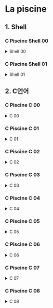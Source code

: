 # La piscine
## 1. Shell

### C Piscine Shell 00

<!--
<details>
<summary> C Piscine Shell 00  </summary>
<div markdown="1">

</div>
</details>
----------------------
-->

<details>
<summary> Shell 00  </summary>
<div markdown="1">


1. **Exercise 00**

- **cat명령어를 사용하여 지정된 파일에 내용을 확인**
    - e 옵션을 주면 개행 여부도 확인이 가능하다
2. **Exercise 01**

    - **ls명령어로 현재 경로에 있는 폴더 및 파일을 확인하고 정보를 수정**
        - l 옵션 : 퍼미션(권한)정보, 소유권, 소유그룹, 파일(폴더)용량, 생성날짜, 파일(폴더)이름
        
        --# 파일의 경우 퍼미션(권한)정보 앞에 '-'로 표시가 되며 폴더의 경우 'd'로 표시가 된다.  
        --# chmod 명령어로 퍼미션 정보를 수정이 가능하다 4:read, 2:write, 1:execute
        
3. **Exercise 02**

    - **폴더 및 파일을 만들어 해당 파일 및 폴더와 하드링크, 소프트(심볼릭)링크를 연결**
        - 하드링크
            - 바로가기와 비슷하지만 파일이 아닌 원본 파일이 가르키는 파일시스템 데이터를 가르키며 원본이 삭제되어도 유지가 된다는 특징이 존재한다.
            - 하드링크는 원본과 i-node 번호가 같고 링크 개수가 증가
            - 사용법
                
                ```bash
                ln 원본파일 하드링크파일
                ```
                
        - 소프트링크
            - 바로가기라고 생각하면 된다. 원본이 삭제되면 하드링크와 달리 사용이 불가능하다.
            - 소프트링크는 원본과 i-node 번호가 다르고 링크 개수도 증가하지 않는다.
            - 사용법
                
                ```bash
                ln -s 원본파일 하드링크파일
                ```
                
        
        —# touch -t 옵션을 사용하면 파일에 시간 수정이 가능 (년원일시간)
        
        ```bash
        touch -t 202301011212 파일명
        ```
    

    
        —# touch -h -t 옵션을 사용하면 심볼릭 파일에도 적용 가능
        
        ```bash
        touch -h -t 202301011212 파일명
        ```
        
4. **Exercise 03**

- **ssh-keygen 프로그램을 사용하여 공개키와 개인키 생성**
    - Key 생성 방법
        
        ```bash
        cd ~/.ssh #-- ssh 정보가 저장되어 있는 디렉토리로 이동
        ssh-keygen #-- 기본적으로 내장된 keygen 프로그램을 이용하여 개인키와 공용키 발급
        ls #-- 해당 명령어로 .pub 공용키 내용 확인
        ```
        
    - 공개키는 git 저장소에 등록하고 개인키는 자신이 보관 한다.
    - 개인키를 통해 ssh 접속 후 개인키와 매칭되는 공개키를 이용하여 저장소에 접근이 가능.

5. **Exercise 04**

- l**s 명령에서 여러가지 옵션을 사용**
    - -t : 출력 결과를 파일의 수정시간으로 정렬
    - -m : 파일을 ‘,’로 구분함
    - -p : 폴더를 ‘/’로 구분함
    - 현재 경로에 있는 파일 및 디렉토리를 파일 수정시간으로 정렬하고 파일을  ‘,’로 구분하며 폴더는 ‘/’로 구분하는 방법
        
        ```bash
        ls -tmp
        ```
        
    
6. **Exercise 05**

- **git log 명령어를 이용하여 커밋 log 확인**
    - -n : n개만큼의 커밋 로그 확인 가능
    - —pretty =”{foramt}” : 특정 format을 지정하여 출력
        
        —# 포멧 종류
        
        - %H : 커밋 ID만을 보여줌
        - %h : 축약된 형태의 커밋 ID만을 보여줌
        - %an : 저자 이메일
        - %cd : 커밋 날짜

```bash
git log -5 --pretty ="%H"
//# 최근 5개의 커밋 ID만을 보여줌
```

7. **Exercise 06**

- **git ls files 명령어를 이용하여 현재 작업공간에 있는 파일들 확인**
    - —others 옵션 : Staging에 올라가지 않은 파일도 확인.
    - —ignore 옵션 : git ignore에 올라간 목록을 확인, 단독으로 사용이 불가능
        - —exclude-standard 옵션을 사용 (git ignore파일의 규칙을 따르며, 표준 git ignore를 추가한다.)

```bash
git ls files --others --ignore --exclude-standard
```

8. **Exercise 07**

- **두 파일간의 차이점과 수정내용을 패치 적용**
    - 문장이 들어 있는 a파일과 수정 사항이 들어있는 .diff파일을 patch 명령어를 사용하여 그 결과를 b 파일에 저장

```bash
patch a sw.diff -o b
```

7. **Exercise 08**

- **find 명령어는 특정 타입의 데이터들을 찾아주는 명령어**
    - type -f : 파일타입만을 찾음
    - -name “원하는패턴” : 원하는 패턴의 이름을 찾아줌 연
        
        ```bash
        \( -name "#*#" -or -name "*~"\)
        #-- 연속적으로 사용시 괄호 안에 넣어서 -or 옵션을 주면 된다.
        #-- 리눅스에서 괄호 사용시 탈출문자 '\'를 사용하여 구분해야 함
        ```
        
    - print : 찾은 파일들을 출력
    - delete : 찾은 파일들을 삭제
    
    ```bash
    find -type f \( -name "#*#" -or -name "*~"\) -print -delete
    ```
    
8. **Exercise 09**

- **file 명령어는 지정된 파일의 타입을 확인할 수 있다.**
    - -m : 지정된 magic 파일을 이용하여 타입을 확인
    
    —# magic 파일 구조 : [바이트수][자료형][찾을문자열]반환타입형식
    
    ```bash
    41 string 42 42 file
    ```
    
    ```bash
    file -m "매직파일" "찾고자하는유형의 파일"
    ```
    
    
</div>
</details>

### C Piscine Shell 01

<details>
<summary> Shell 01  </summary>
<div markdown="1">

1. **Exercise 01**

- **print_groups : 소속된 그룹의 목록을 표시하는 id 명령어를 이용하면 사용자의 user,group정보를 확인 가능**
    - -G : 모든 그룹 ID들을 출력 가능 → 사용자 번호로 출력이 된다.
    - -n : 사용자 번호 대신 이름으로 출력
    
    —# export를 이용하여 환경변수 설정이 간능하다 
    
    ```bash
    export FT_USER=Hello
    env #-- 등록된 환경변수 정보 확인 가능
    ```
    
    출력된 ID값들을 조건에 맞게 전처리 필요 
    
    —# tr 명령어는 지정한 문자를 변환하거나 삭제하는 명령어
    
    - tr “” “,”  :  공백을 ‘,’로 치환  (tr “바꾸려는 문자”, “바꾸고 싶은 문자”)
    - tr -d ‘\n’ : -d 옵션은 해당 패턴 문자를 삭제한다는 의미 따라서 개행삭제
    
    ```bash
    id -G -n | tr "" "," | tr -d '\n'
    ```
    
2. **Exercise 02**

- **현재 폴더와 그 하위 폴더에 파일 이름이 ‘.sh’ 로 끝나는 모든 파일을 Search 후 파일 이름만 추출**
    - find 명령어를 통해 확장자가 sh인 파일을 찾고 그 찾은 파일을 받아 basename 명령어 실행하며 {}안에 데이터가 전달된다.
    
    —# basename : 해당 파일의 경로는 제외하고 오직 파일의 이름만을 가져옴
    
    ```bash
    find . -type -f -name '*.sh' -exec basename {} \;
    ```
    
    —# cut 명령어를 이용하여 원하는 데이터 전처리 가능 
    
    - -d : 원하는 패턴에 맞게 데이터 분할이 가능하며 -f 옵션으로 원하는 필드 추출 가능
    
    ```bash
    cit -d '.' -f 1
    #-- 마침표로 필드를 구분하며 그 중 1번째 필드를 가져오며 필드 번호의 시작은 0이 아닌 1
    ```
    
3. **Exercise 03**

- **현재 폴더와 그 하위 폴더에 파일 및 폴더의 개수를 확인**
    - find 명령어를 이용 하여 현재 모든 파일 및 폴더를 추출
    
    —# wc 명령어는 word count의 약자로 파일안에 정보뿐 아니라 파일 수 계산에서도 사용 가능
    
    - - l : 현재 word의 행의 개수를 알려준다. 파일 정보들의 행의 개수이기 때문에 결국 파일의 개수라는 의미
    - 위 명령어를 통해 나온 결과값의 앞의 공백을 모두 제거 → sed ‘s/ //g’
    
    —# sed 
    
    ```bash
    find . -type -f | wc -l | sed 's/ //g'
    ```
    
4. **Exercise 04**

- **컴퓨터의 MAC 주소 확인**
    
    —# MAC주소란 : 하드웨어 주소라고도 하며 IP와 달리 고정된 주소이다.
    
    - ip 주소 : 도로명, 주소, 이름 등 언제든지 변경이 가능하다.
    - MAC 주소 : 주민번호와 같이 한 번 생성되면 변경이 불가능한 고정된 값이며 하드웨어 주소라고도 한다.
        - MAC주소 ⇒  ehter
    - ifconfig : 컴퓨터에  있는 인터넷(네트워크) 관련된 정보 확인 가능
    - grep -w “text” : 원하는 text만 추출하며 -w 옵션이 있으면 정확히 일치해야만 추출
    - cut -d “ “ -f 2 : 추출된 정보들을 스페이스를 기준으로 필드를 나누고 그 중 2번째 필드 추출
    
    ```bash
    ifconfig | grep -w "ether" | cut -d " " -f 2
    ```
    
5. **Exercise 05**

- **컴퓨터의 MAC 주소 확인**
    
    —# MAC주소란 : 하드웨어 주소라고도 하며 IP와 달리 고정된 주소이다.
    
    - ip 주소 : 도로명, 주소, 이름 등 언제든지 변경이 가능하다.
    - MAC 주소 : 주민번호와 같이 한 번 생성되면 변경이 불가능한 고정된 값이며 하드웨어 주소라고도 한다.
        - MAC주소 ⇒  ehter
    - ifconfig : 컴퓨터에  있는 인터넷(네트워크) 관련된 정보 확인 가능
    - grep -w “text” : 원하는 text만 추출하며 -w 옵션이 있으면 정확히 일치해야만 추출
    - cut -d “ “ -f 2 : 추출된 정보들을 스페이스를 기준으로 필드를 나누고 그 중 2번째 필드 추출
    
    ```bash
    ifconfig | grep -w "ether" | cut -d " " -f 2
    ```
    
6. **Exercise 06**

- **파일 생성 규칙을 무시한 채 파일을 만드는 과제 (파일 생성 규칙 → 특수문자 사용금지)**
- 42이라는 문자열만 포함하는 크기가 2바이트인 파일 생생
    
    —# 리눅스에서 특수문자는 각각 다른  특수한 기능들이 있다 여기서 단순히 문자라는 걸 알려주려면 특수문자앞에 ‘\’ (백슬래쉬)를 넣어 일반 문자라는 표시를 해줘야 한다.
    
    - 이스케이프 문자를 사용하여 각각의 특수문자를 단순한 문자열로 인식
    - echo -n “원하는데이터” > “파일명” :  원하는데이터로 파일을 만드는데 개행은 제거
    
    ```bash
    echo -n 42 > \"\\\?\$\*\'\MaRViN\'\*\$\?\\\"
    ```
    
7. **Exercise 07**

- **ls -l 명령어의 첫 번째 행부터 시작하여 한 줄 걸러 보여주는 명령어 작성**
    
    —# awk : 데이터를 조작하고 리포트를 생성하기 위한 언어로 다양한 데이터 전처리가 가능하게 도와줌
    
    —# NR : The number of record so far (현재 라인 번호) → cat -n 으로 라인번호 확인 가능
    
    ```bash
    awk 'NR%2!=0' 
    #-- 현재 라인넘버를 몫이 0이 아니면 즉 혹수의 경우는 출력
    ```
    
8. **Exercise 08**

- **cat/etc/passwd 명령어의 출력 결과를 가공하여 출력**
    
    **—# 요구조건** 
    
    1. 주석 삭제
    2. 2번째 행부터 짝수 행만 출력
    3. 각 로그인 정보를 반전하고 알파벳 역순으로 정렬
    4. 환경변수1, 환경변수2를 포함한 그 사이값
    5. 각 로그인은 ‘,’로 구분하며 마지막은 ‘.’로 치환
    - 주석 삭제 ⇒ grep -v ‘^#’  : -v 옵션은 해당 패턴을 제외함
        - 주석은 #으로 시작
    - 2번째 행부터 짝수 ⇒ ex06 과 같음 awk ‘NR%2==0 을 사용
    - 각 로그인 문자열을 반전, 알파벳 역순으로 정렬
        - cut -d ‘:’ -f 1 :  “:” 를 기준으로 필드를 나누며 그 중 1번 필드를 가져옴
        - rev : 문자열 반전
        - sort -r : 알파벳 역순으로 정렬
    - 환경변수1, 환경변수2를 포함한 그 사이값
        
        —# sed -n 시작점 종료지점p: 원하는 시작 인덱스부터 종료 인덱스까지 추출 후 출력 
        
        ```bash
        sed -n ${변수명}, ${변수명}p
        ```
        
    - 각 로그인은 ‘,’로 구분하며 마지막은 ‘.’로 치환
        - 각 로그인은 ‘,’로 구분 → tr ‘\n’ ‘,’ 명령어로 개행을 ‘,’로 구분
        - sed ‘s/,/, /g’ → 기존 변경했던 ‘,’를 ‘, ‘로 치환 (공백 추가)
    - 마지막 ‘,’대신 ‘.’ 사용 → sed ‘s/..$/./g’ 이용하여 마지막 텍스트 ;.;로 치환
    
    —# $은 맨 마지막이라는 의미이며 ..은 맨 마지막부터 2칸 변경 하겠다는 뜻
    
    ```bash
    cat /etc/passwd | grep -v '^#' | awk 'NR%2==0' | cut -d ':' -f 1 | rev | sort -r | sed -n ${FT_LINE1},${FT_LINE2}p | tr '\n' ',' | sed 's/,/, /g' | sed 's/..$/./g' | tr -d "\n"
    ```
    

9. **Exercise 09**

- 주어진 조건에 맞는 진수 변환 후 그 값을 연산하고 또 다른 조건을 밑으로 하는 문자로 출**력**
    
    **—# 요구조건** 
    
    1. “’\"?! “을 밑으로 하는 5진수 NUMBER 1
    2. “mrdoc” 을 밑으로 하는 5진수 NUMBER 2
    3. 위 두 변수를 더하기 연산 
    4. 결과값을 “gtaio luSnemf”을 밑으로 하는 13진수 결과로 출력
    5. 
    - 주석 삭제 ⇒ grep -v ‘^#’  : -v 옵션은 해당 패턴을 제외함
        - 주석은 #으로 시작
    - 2번째 행부터 짝수 ⇒ ex06 과 같음 awk ‘NR%2==0 을 사용
    - 각 로그인 문자열을 반전, 알파벳 역순으로 정렬
        - cut -d ‘:’ -f 1 :  “:” 를 기준으로 필드를 나누며 그 중 1번 필드를 가져옴
        - rev : 문자열 반전
        - sort -r : 알파벳 역순으로 정렬
    - 환경변수1, 환경변수2를 포함한 그 사이값
        
        —# sed -n 시작점 종료지점p: 원하는 시작 인덱스부터 종료 인덱스까지 추출 후 출력 
        
        ```bash
        sed -n ${변수명}, ${변수명}p
        ```
        
    - 각 로그인은 ‘,’로 구분하며 마지막은 ‘.’로 치환
        - 각 로그인은 ‘,’로 구분 → tr ‘\n’ ‘,’ 명령어로 개행을 ‘,’로 구분
        - sed ‘s/,/, /g’ → 기존 변경했던 ‘,’를 ‘, ‘로 치환 (공백 추가)
    - 마지막 ‘,’대신 ‘.’ 사용 → sed ‘s/..$/./g’ 이용하여 마지막 텍스트 ;.;로 치환
    
    —# $은 맨 마지막이라는 의미이며 ..은 맨 마지막부터 2칸 변경 하겠다는 뜻
    
    ```bash
    cat /etc/passwd | grep -v '^#' | awk 'NR%2==0' | cut -d ':' -f 1 | rev | sort -r | sed -n ${FT_LINE1},${FT_LINE2}p | tr '\n' ',' | sed 's/,/, /g' | sed 's/..$/./g' | tr -d "\n"
    ```

</div>
</details>


## 2. C언어

### C Piscine C 00

<details>
<summary> C 00  </summary>
<div markdown="1">


1. **Exercise 00**

- **함수에 인자로 전달받은 값을 write를 이용하여 출력**
    - write : 문자열 단위로 파일에 입력하는 함수
        - 1번째 인자 : 0 → 표준 입력, 1→ 표준 출력, 2→ 표준 에러
        - 2번째 인자 : 문자열 주소
        - 3번째 인자 : 몇 바이트 즉 몇 글자 출력 할지
    
    ```c
    #include <unistd.h>
    
    void    ft_putchar(char c)
     18 {
     19     write(1, &c, 1);
     20 }
    ```
    
    2번째 인자로 받은 값 1글자를 표준 출력(화면에 보이게) 
    
2. **Exercise 01**

- **알파벳 소문자를 오름차순으로 정렬하여 출력**
    - write : 문자열 단위로 파일에 입력하는 함수
        - 1번째 인자 : 0 → 표준 입력, 1→ 표준 출력, 2→ 표준 에러
        - 2번째 인자 : 문자열 주소
        - 3번째 인자 : 몇 바이트 즉 몇 글자 출력 할지
    
    ```c
    #include <unistd.h>
     14 
     15 void    ft_print_alphabet(void);
     16 
     17 void    ft_print_alphabet(void)
     18 {
     19     write(1, "abcdefghijklnmopqrstuvwxyz", 26);
     20 }
    ```
    
    변수를 사용하지 않고 문자열을 바로 입력해도 상관없다.
    

3. **Exercise 02**

- **알파벳 소문자를 내림차순로 정렬하여 출력**
    - write : 문자열 단위로 파일에 입력하는 함수
        - 1번째 인자 : 0 → 표준 입력, 1→ 표준 출력, 2→ 표준 에러
        - 2번째 인자 : 문자열 주소
        - 3번째 인자 : 몇 바이트 즉 몇 글자 출력 할지
    
    ```c
    #include <unistd.h>
     14 
     15 void    ft_print_reverse_alphabet(void);
     16 
     17 void    ft_print_reverse_alphabet(void)
     18 {
     19     write(1, "zyxwvutsrqpomnlkjihgfedcba", 26);
     20 }
    ```
    
    변수를 사용하지 않고 문자열을 바로 입력해도 상관없다.
    
4. **Exercise 03**

- **모든 숫자를 오름차순으로 정렬하여 출력**
    - write : 문자열 단위로 파일에 입력하는 함수
        - 1번째 인자 : 0 → 표준 입력, 1→ 표준 출력, 2→ 표준 에러
        - 2번째 인자 : 문자열 주소
        - 3번째 인자 : 몇 바이트 즉 몇 글자 출력 할지
    
    ```c
    #include <unistd.h>
     14 
     15 void    ft_print_number(void);
     16 
     17 void    ft_print_number(void)
     18 {
     19     write(1, "0123456789", 10);
     20 }
    ```
    
    변수를 사용하지 않고 문자열을 바로 입력해도 상관없다.
    
5. **Exercise 04**

- **입력받은 숫자가 음수인지 양수인지 구분하고 상황에 맞게 출력(조건문 필요)**
    - write : 문자열 단위로 파일에 입력하는 함수
        - 1번째 인자 : 0 → 표준 입력, 1→ 표준 출력, 2→ 표준 에러
        - 2번째 인자 : 문자열 주소
        - 3번째 인자 : 몇 바이트 즉 몇 글자 출력 할지
    
    ```c
    #include <unistd.h>
     14 
     15 void    ft_is_negative(int n);
     16 
     17 void    ft_is_negative(int n)
     18 {
     19     if (n < 0)
     20     {
     21         write(1, 'N', 1);
     22     }
     23     else
     24     {
     25         write(1, 'P', 1);
     26     }
     27 }
    ```
    
6. **Exercise 05**

- **세자릿수의 모두 다른 조합을 오름차순으로 출력**
    - write : 문자열 단위로 파일에 입력하는 함수
        - 1번째 인자 : 0 → 표준 입력, 1→ 표준 출력, 2→ 표준 에러
        - 2번째 인자 : 문자열 주소
        - 3번째 인자 : 몇 바이트 즉 몇 글자 출력 할지
    
    ```c
    #include <unistd.h>
    
    void	ft_print_comb(void);
    /*
    int main(){
    
    	ft_print_comb();
    	return 0;
    }
    */
    
    void	ft_print_comb(void)
    {
    	char	i;
    	char	j;
    	char	k;
    
    	i = '0' - 1;
    	while (i++ < '7')
    	{
    		j = i;
    		while (j++ < '8')
    		{
    			k = j;
    			while (k++ < '9')
    			{
    				write(1, &i, 1);
    				write(1, &j, 1);
    				write(1, &k, 1);
    				if (!(i == '7' && j == '8' && k == '9'))
    					write(1, ", ", 2);
    			}
    		}
    	}
    }
    ```
    
    - 반복문을 사용하여 해결 n값이 정해져 있으므로 10 - n(3) 부터 시작하면 해결이 가능
    - 코드를 단축시키기 위해 조건문 안에 연산자를 사용
        - 이 때 i = -1 부터 시작해야 제대로 출력이 된다.
    
7. **Exercise 06**

- **두자릿수의 모든 조합을 오름차순으로 출력하는 과제**
    - write : 문자열 단위로 파일에 입력하는 함수
        - 1번째 인자 : 0 → 표준 입력, 1→ 표준 출력, 2→ 표준 에러
        - 2번째 인자 : 문자열 주소
        - 3번째 인자 : 몇 바이트 즉 몇 글자 출력 할지
    
    ```c
    #include <unistd.h>
    
    void	ft_print_comb2(void);
    void	print_number(int n);
    
    /*
    int main(){
    	ft_print_comb2();
    	return 0;
    }
    */
    void	print_number(int n)
    {
    	char	str[2];
    
    	str[0] = '0' + n / 10;
    	str[1] = '0' + n % 10;
    	write(1, str, 2);
    }
    
    void	ft_print_comb2(void)
    {
    	int	i;
    	int	j;
    
    	i = 0;
    	while (i < 99)
    	{
    		j = i;
    		while (++j < 100)
    		{
    			print_number(i);
    			write(1, " ", 1);
    			print_number(j);
    			if (i != 98 && j != 100)
    				write(1, ", ", 2);
    		}
    		i++;
    	}
    }
    ```
    
    - 반복문을 사용하여 해결 자릿수가 2개로 고정되어 있으므로 고정값을 넣어 해결이 가능
    
8. **Exercise 07**

- **정수를 문자열로 반환하는 Integer To String 과제**
    - write : 문자열 단위로 파일에 입력하는 함수
        - 1번째 인자 : 0 → 표준 입력, 1→ 표준 출력, 2→ 표준 에러
        - 2번째 인자 : 문자열 주소
        - 3번째 인자 : 몇 바이트 즉 몇 글자 출력 할지
    
    ```c
    #include <unistd.h>
    
    void	ft_putnbr(int nb);
    int		number_len(int nb);
    int		check_minus(int number);
    void	integer_to_string(int nb);
    /*
    int main(){
    	ft_putnbr(-150);
    	return 0;
    }
    */
    
    void	integer_to_string(int nb)
    {
    	char	str[11];
    	int		len;
    	int		temp;
    
    	len = number_len(nb);
    	temp = len;
    	while (nb != 0)
    	{
    		str[len - 1] = '0' + (nb % 10);
    		nb = nb / 10;
    		len--;
    	}
    	write(1, str, temp);
    }
    
    int	check_minus(int number)
    {
    	if (number < 0)
    	{
    		return (1);
    	}
    	else
    		return (0);
    }
    
    int	number_len(int nb)
    {
    	int	len;
    	int	temp;
    
    	len = 0;
    	if (check_minus(nb) == 1)
    	{
    		nb = nb * -1;
    	}
    	temp = nb;
    	while (temp != 0)
    	{
    		len ++;
    		temp = temp / 10;
    	}
    	return (len);
    }
    
    void	ft_putnbr(int nb)
    {
    	int		len;
    	int		check;
    	char	*str;
    
    	str = NULL;
    	len = number_len(nb);
    	if (nb == -2147483648)
    	{
    		write(1, "-", 1);
    		write(1, "2147483648", 10);
    		return ;
    	}
    	if (nb == 0)
    	{
    		write(1, "0", 1);
    		return ;
    	}
    	check = check_minus(nb);
    	if (check == 1)
    	{
    		nb = nb * -1;
    		write(1, "-", 1);
    	}
    	integer_to_string(nb);
    }
    ```
    
    - 주의해야 할 점 음수 최댓값 오버플로
    - 0 예외 처리
    - 길이와 음수를 확인 후 하나씩 char 배열에 담아서 출력해주면 된다.
    
9. **Exercise 08**

- **n값을 입력받아 가능한 조합을 오름차순으로 정렬하여 출력하는 과제**
    - 백트랙킹 알고리즘 사용
    
    ```c
    #include <unistd.h>
    
    void	ft_print_combn(int n);
    int		is_possible(int pre, int curr);
    void	back_tracking(char arr[], int pre, int idx, int node);
    void	print_number(char arr[], int idx);
    /*
    int main(){
        ft_print_combn(3);
        return 0;
    }
    */
    
    int	is_possible(int pre, int curr)
    {
    	if (pre < curr)
    		return (1);
    	else
    		return (0);
    }
    
    void	print_number(char arr[], int idx)
    {
    	write(1, arr, idx);
    	if (10 - idx + '0' != arr[0])
    		write(1, ", ", 2);
    }
    
    void	back_tracking(char arr[], int pre, int idx, int node)
    {
    	int	i;
    
    	i = 0;
    	if (node == 0)
    	{
    		print_number(arr, idx);
    		return ;
    	}
    	while (i < 10)
    	{
    		if (is_possible(pre, i) == 1)
    		{
    			arr[idx] = '0' + i;
    			back_tracking(arr, i, idx + 1, node - 1);
    		}
    		i++;
    	}
    }
    
    void	ft_print_combn(int n)
    {
    	char	arr[10];
    	int		i;
    	int		idx;
    
    	if (n > 10 || n < 0)
    		return ;
    	i = 0;
    	while (i < 10)
    	{
    		idx = 0;
    		arr[idx] = '0' + i;
    		back_tracking(arr, i, idx + 1, n -1);
    		i++;
    	}
    }
    ```
    
    - 상태공간 트리를 이용
    - 조건 : 현재값은 무조건 이전값보다 커야함
    - 가능하다면 높이를 1줄이고 다시 백트랙킹 시작
    - 모든 트랙킹이 완료되었다면 저장되었던 값 출력
    
    
</div>
</details>

### C Piscine C 01

<details>
<summary> C 01 </summary>
<div markdown="1">
    
1. **Exercise 00**

- **포인터를 이용하여 해당 변수에 주소값을 참조하여 값 변경**
    
    ```c
    #include <unistd.h>
    
    void	ft_ft(int *nbr);
    
    void	ft_ft(int *nbr)
    {
    	*nbr = 42;
    }
    ```
    
    - 주소값에 있는 데이터를 변경해야 하므로 * 연산 사용
    
1. **Exercise 01**

- **포인터를 이용하여 해당 변수에 주소값을 참조하여 값 변경 (8중 포인터)**
    
    ```c
    #include <unistd.h>
    
    void	ft_ultimate_ft(int *********nbr);
    /*
    int main()
    {
    	int p = 10;
    	int *ptr = &p;
    	int **ptr2 = &ptr;
    	int ***ptr3 = &ptr2;
    	int ****ptr4 = &ptr3;
    	int *****ptr5 = &ptr4;
    	int ******ptr6 = &ptr5;
    	int *******ptr7 = &ptr6;
    	int ********ptr8 = &ptr7;
    	ft_ultimate_ft(&ptr8);
    	return 0;
    }
    */
    
    void	ft_ultimate_ft(int *********nbr)
    {
    	*********nbr = 42;
    }
    ```
    
    - 주소값에 있는 데이터를 변경해야 하므로 * 연산 사용
    
1. **Exercise 02**

- 2개의 **포인터를 이용하여 해당 변수에 주소값을 참조하여 값 변경**
    
    ```c
    #include <unistd.h>
    
    void	ft_swap(int *a, int *b);
    /*
    int main()
    {
    	int a = 10;
    	int b = 20;
    	ft_swap(&a, &b);
    	return 0;
    }
    */
    
    void	ft_swap(int *a, int *b)
    {
    	int	temp;
    
    	temp = *a;
    	*a = *b;
    	*b = temp;
    }
    ```
    
1. **Exercise 03**

- **인자로 들어온** **포인터 해당 변수에 주소값을 참조하여 값 변경**
    
    ```c
    #include <unistd.h>
    
    void	ft_div_mod(int a, int b, int *div, int *mod);
    /*
    int main()
    {
    	int a = 10;
    	int b = 2;
    	int div = 0;
    	int mod = 0;
    	ft_div_mod(a, b, &div, &mod);
    	return 0;
    }
    */
    
    void	ft_div_mod(int a, int b, int *div, int *mod)
    {
    	*div = a / b;
    	*mod = a % b;
    }
    ```
    
1. **Exercise 04**

- **2개의 포인터를 이용하여 해당 변수에 주소값을 참조하여 값 변경**
    
    ```c
    #include <unistd.h>
    
    void	ft_ultimate_div_mod(int *a, int *b);
    /*
    int main()
    {
    	int a = 10;
    	int b = 5;
    
    	ft_ultimate_div_mod(&a,&b);
    	return 0;
    }
    */
    
    void	ft_ultimate_div_mod(int *a, int *b)
    {
    	int	temp_a;
    	int	temp_b;
    
    	temp_a = *a;
    	temp_b = *b;
    	*a = temp_a / temp_b;
    	*b = temp_a % temp_b;
    }
    ```
    
1. **Exercise 05**

- **write 함수를 이용하여 문자열 출력**
    
    ```c
    #include <unistd.h>
    
    void	ft_putstr(char *str);
    int		str_len(char *str);
    /*
    int main()
    {
    	char *str;
    
    	str = "Hello World";
    	ft_putstr(str);
    
    	return 0;
    }
    */
    
    int	str_len(char *str)
    {
    	int		len;
    	char	*temp;
    
    	temp = str;
    	len = 0;
    	while (*temp != 0)
    	{
    		len++;
    		temp++;
    	}
    	return (len);
    }
    
    void	ft_putstr(char *str)
    {
    	int	len;
    
    	len = str_len(str);
    	write(1, str, len);
    }
    ```
    
1. **Exercise 06**

- **인자로 들어온 문자열의 길이를 재는 함수 작성**
    
    ```c
    #include <unistd.h>
    
    int	ft_strlen(char *str);
    /*
    int main()
    {	
    	char *str = "Hello World";
    	int len = ft_strlen(str);
    	write(1, str, len);
    	return 0;
    }
    */
    
    int	ft_strlen(char *str)
    {
    	char	*temp;
    	int		len;
    
    	len = 0;
    	temp = str;
    	while (*temp != 0)
    	{
    		len++;
    		temp++;
    	}
    	return (len);
    }
    ```
    
1. **Exercise 07**

- **인자로 들어온  문자열의 앞 뒤를 바꾸는 함수 작성**
    
    ```c
    #include <unistd.h>
    
    void	ft_rev_int_tab(int *tab, int size);
    /*
    int main()
    {
    	int arr[5];
    	int *ptr;
    	ptr = arr;
    	int size = 5;
    	for(int i=0; i<size; i++)
    	{
    		*ptr = i+1;
    		ptr++;
    	}
    	ptr = arr;
    	ft_rev_int_tab(ptr, size);
    	
    	return 0;
    }
    */
    
    void	ft_rev_int_tab(int *tab, int size)
    {
    	int	i;
    	int	temp;
    
    	i = 0;
    	temp = 0;
    	while (i < size / 2)
    	{
    		temp = *(tab + size - i -1);
    		*(tab + size - i -1) = *(tab + i);
    		*(tab + i) = temp;
    		i++;
    	}
    }
    ```
    
1. **Exercise 08**

- 1차원 배열의 원소들을 오름차순으로 정렬
    
    ```c
    #include <unistd.h>
    
    void	ft_sort_int_tab(int *tab, int size);
    void	find_min_value_swap(int *arr, int size, int key, int idx);
    void	swap_value(int *arr, int a, int b);
    /*
    int main()
    {
    	int arr[5];
    	int *ptr = arr;
    	int size = 5;
    	for(int i=0; i<size; i++)
    	{
    		arr[i] = 100 - i ; 
    	}
    	ptr = arr;
    	ft_sort_int_tab(arr, size);
    	ptr = arr;
    
    	for(int i=0; i<size; i++)
    	{
    		printf("%d", *(arr+i));
    	}
    	return 0;
    }
    */
    
    void	swap_value(int *arr, int a, int b)
    {
    	int	temp;
    
    	temp = *(arr + a);
    	*(arr + a) = *(arr + b);
    	*(arr + b) = temp;
    }
    
    void	find_min_value_swap(int *arr, int size, int key, int idx)
    {
    	int	min_idx;
    	int	pre_idx;
    
    	pre_idx = idx -1;
    	min_idx = pre_idx;
    	while (size - idx)
    	{
    		if (key > *(arr + idx))
    		{
    			key = *(arr + idx);
    			min_idx = idx;
    		}
    		idx++;
    	}
    	swap_value(arr, pre_idx, min_idx);
    }
    
    void	ft_sort_int_tab(int *tab, int size)
    {
    	int	len;
    	int	idx;
    	int	key;
    
    	idx = 0;
    	len = size -1;
    	while (len--)
    	{
    		key = *(tab + idx);
    		find_min_value_swap(tab, size, key, idx + 1);
    		idx++;
    	}
    }
    ```

</div>
</details>

### C Piscine C 02

<details>
<summary> C 02  </summary>
<div markdown="1">

1. **Exercise 00**

- **string.h에 포함되어 있는 strcpy 함수 구현**
    - **strcpy :  (목적지 문자열, 소스 문자열)**
        - **소스문자열에 있는 문자열을 목적지 문자열에 복사하는 함수**
    
    ```c
    char	*ft_strcpy(char *dest, char *src);
    /*
    int main()
    {
    	char *str = "Hello World";
    	char cp_str[15] = "World Hello!!";
    
    	ft_strcpy(cp_str, str);
    	printf("%s",cp_str);
    }
    */
    
    char	*ft_strcpy(char *dest, char *src)
    {
    	int		i;
    
    	i = 0;
    	while (src[i] != '\0')
    	{
    		dest[i] = src[i];
    		i++;
    	}
    	dest[i] = '\0';
    	return (dest);
    }
    ```
    
    - 소스문자열의 끝까지 반복문 진행
    - 목적지 문자열에 소스 문자열을 하나씩 대입
    - 마지막 목적지 문자열 반환
    
    —#  해당 함수는 NULL을 보장하지 않기 때문에 NULL을 제거해도 상관없음
    
1. **Exercise 01**

- **string.h에 포함되어 있는 strncpy 함수 구현**
    - **strcpy :  (목적지 문자열, 소스 문자열, 크기)**
        - **소스문자열에 있는 문자열을 목적지 문자열에 주어진 크기만큼 복사하는 함수**
    
    ```c
    char	*ft_strncpy(char *dest, char *src, unsigned int n);
    /*
    int main()
    {
    	char src[7] = "hello ";
    	//char dest[12];
    	char dest[12] = "HELLO WORLD";
    
    	ft_strncpy(dest, src, 1);
    	printf("%s\n", dest);
    	return 0;
    }
    */
    
    char	*ft_strncpy(char *dest, char *src, unsigned int n)
    {
    	unsigned int	i;
    	int				check ;
    
    	check = 0;
    	i = 0;
    	while (i < n)
    	{
    		if (src[i] == '\0')
    		{
    			check = 1;
    			break ;
    		}
    		dest[i] = src[i];
    		i++;
    	}
    	if (check == 1)
    		while (i < n)
    			dest[i++] = '\0';
    	return (dest);
    }
    ```
    
    - 주어진 횟수만큼 반복문을 진행
        - 진행도중 소스문자열이 끝나면 중단 후 확인
    - 반복문을 돌면서 소스문자열에 있는 문자를 목적지 문자열에 하나씩 대입
    - 만약 소스문자열이 짧아서 먼저 끝난경우 나머지 크기만큼 목적지 문자열에 NULL값 대입
    - 목적지 문자열 리턴
    
1. **Exercise 02**

- **해당 문자열이 알파벳만 포함되어 있는지 확인하는 함수 작성**
    
    ```c
    int	ft_str_is_alpha(char *str);
    /*
    int main()
    {
    	char str[10] = "";
    	printf("%d\n", ft_str_is_alpha(str));
    	return 0;
    }
    */
    
    int	ft_str_is_alpha(char *str)
    {
    	char	*temp;
    
    	temp = str;
    	if (*temp == 0)
    		return (1);
    	while (*temp != 0)
    	{
    		if ((*temp >= 'a' && *temp <= 'z') || (*temp >= 'A' && *temp <= 'Z'))
    			temp++;
    		else
    			return (0);
    	}
    	return (1);
    }
    ```
    
    - 알파벳이 포함되어 있지 않은 경우는 멈추고 알파벳이 포함되어 있는 경우에는 전진
1. **Exercise 03**

- **해당 문자열이 숫자만 포함되어 있는지 확인하는 함수 작성**
    
    ```c
    int	ft_str_is_numeric(char *str);
    /*
    int main()
    {
    	char str[10] = "13123010";
    	printf("%d\n", ft_str_is_alpha(str));
    
    	return 0;
    }
    */
    
    int	ft_str_is_numeric(char *str)
    {
    	char	*temp;
    
    	temp = str;
    	while (*temp != 0)
    	{
    		if (*temp >= '0' && *temp <= '9')
    		{
    			temp++;
    		}
    		else
    			return (0);
    	}
    	return (1);
    }
    ```
    
    - 숫자가 포함되어 있지 않은 경우는 멈추고  숫자가 포함되어 있다면 전진
1. **Exercise 04**

- **해당 문자열이 소문자 알파벳만 포함되어 있는지 확인하는 함수 작성**
    
    ```c
    int	ft_str_is_lowercase(char *str);
    
    /*
    int main()
    {	
    	//char str[10] = "dasdasd0";
    	char str = 0;
    	printf("%d\n", ft_str_is_lowercase(&str));
    	return 0;
    }
    */
    
    int	ft_str_is_lowercase(char *str)
    {
    	char	*temp;
    
    	temp = str;
    	if (*temp == 0)
    		return (1);
    	while (*temp != 0)
    	{
    		if (*temp >= 'a' && *temp <= 'z')
    			temp++;
    		else
    			return (0);
    	}
    	return (1);
    }
    ```
    
    - 소문자 이외의 문자가 들어오면 중단 소문자가 들어오면 전진
1. **Exercise 05**

- **해당 문자열이 대문자 알파벳만 포함되어 있는지 확인하는 함수 작성**
    
    ```c
    int	ft_str_is_uppercase(char *str);
    /*
    int main()
    {
    	char str[10] = "ABCDEFG";
    	printf("%d\n", ft_str_is_uppercase(str));
    
    	return 0;
    }
    */
    
    int	ft_str_is_uppercase(char *str)
    {
    	char	*temp;
    
    	temp = str;
    	if (*temp == 0)
    		return (1);
    	while (*temp != 0)
    	{
    		if (*temp >= 'A' && *temp <= 'Z')
    		{
    			temp++;
    		}
    		else
    			return (0);
    	}
    	return (1);
    }
    ```
    
    - 대문자 이외의 문자가 들어오면 중단 대문자가 들어오면 전진
1. **Exercise 06**

- **해당 문자열이 출력 가능한 문자만 포함되어 있는지 확인하는 함수 작성**
    
    ```c
    int	ft_str_is_printable(char *str);
    /*
    int main()
    {
    	char str[10] = "dada";
    	char ch ;
    	ch = 128;
    	printf("%d\n", ft_str_is_printable(&ch));
    	printf("%d\n", ft_str_is_printable(str));
    	return 0;
    }
    */
    
    int	ft_str_is_printable(char *str)
    {
    	char	*temp;
    
    	temp = str;
    	if (*temp == 0)
    		return (1);
    	while (*temp != 0)
    	{
    		if (*temp >= 32 && *temp <= 126)
    			temp++;
    		else
    			return (0);
    	}
    	return (1);
    }
    ```
    
    - 아스키코드 표를 참조해보면 출력 가능한 문자열은 32~126인걸 확인할 수 있음
    - 그 외의 값이 들어오면 종료
1. **Exercise 07**

- **해당 문자열의 알파벳을 모두 대문자로 바꾸는 함수 작성**
    
    ```c
    char	*ft_strupcase(char *str);
    /*
    int main()
    {
    	char str[15] = "hello world!!";
    	printf("%s\n", ft_strupcase(str));
    	return 0;
    }	
    */
    
    char	*ft_strupcase(char *str)
    {
    	char	*temp;
    
    	temp = str;
    	while (*temp != 0)
    	{
    		if (*temp >= 'a' && *temp <= 'z')
    		{
    			*temp = *temp - 32;
    		}
    		temp++;
    	}
    	temp = str;
    	return (temp);
    }
    ```
    
    - 해당 글자가 대문자라면 해당 글자에서 - 32(아스키표 참조)를 하면 소문자로 변경 가능
1. **Exercise 08**

- **해당 문자열의 알파벳을 모두 소문자로 바꾸는 함수 작성**
    
    ```c
    char	*ft_strlowcase(char *str);
    
    /*
    int main()
    {
    
    	char str[15] = "HELLO WORLD!!";
    	printf("%s\n", ft_strlowcase(str));
    	return 0;
    }
    */
    
    char	*ft_strlowcase(char *str)
    {
    	char	*temp;
    
    	temp = str;
    	while (*temp != 0)
    	{
    		if (*temp >= 'A' && *temp <= 'Z')
    			*temp = *temp + 32;
    		temp ++;
    	}
    	temp = str;
    	return (temp);
    }
    ```
    
    - 해당 글자가 소문자라면 해당 글자에서  + 32(아스키표 참조)를 하면 대문자로 변경 가능

1.  **Exercise 09**

- 각 단어의 첫 번째 글자를 대문자로 바꾸고 나머지 글자는 소문자로 바꾸는 함수 작성
    
    ```c
    char	*ft_strcapitalize(char *str);
    int		check_word(char ch);
    int		check_lower_alpha(char ch);
    
    int	check_lower_alpha(char ch)
    {
    	if (ch >= 'a' && ch <= 'z')
    		return (1);
    	else
    		return (0);
    }
    
    int	check_word(char ch)
    {
    	if (ch >= 48 && ch <= 57)
    		return (1);
    	if ((ch >= 'A' && ch <= 'Z') || (ch >= 'a' && ch <= 'z'))
    		return (1);
    	else
    		return (0);
    }
    
    char	*ft_strcapitalize(char *str)
    {
    	char	*temp;
    
    	temp = str;
    	if (*temp != 0 && (*temp >= 'a' && *temp <= 'z'))
    	{
    		*temp = *temp - 32;
    		temp++;
    	}
    	while (*temp != 0)
    	{
    		if (*temp >= 'A' && *temp <= 'Z')
    			*temp = *temp + 32;
    		if (check_word(*(temp -1)) == 0 && check_lower_alpha(*temp) == 1)
    			*temp = *temp - 32;
    		temp++;
    	}
    	temp = str;
    	return (str);
    }
    ```
    
    - 해당 문자가 숫자 또는 알파벳인지 확인 하는 함수
    - 해당 문자가 소문자인지만 확인하는 함수
    - 1번째 문자는 예외처리 후 시작
    - 만약 자신의 앞의 글자가 문자가 아니며 자신이 소문자라면 그 문자를 대문자로 변경
    
1.  **Exercise 10**

- string.h파일에 있는 strlcpy 함수 작성
    
    ```c
    unsigned int	ft_strlcpy(char *dest, char *src, unsigned int size);
    /*
    int main()
    {
    	char str[8] = "World!!";
    	char dest[6] = "hello";
    	int size = 8;
    	int len = ft_strlcpy(dest, str, size);
    	printf("Str is %s And StrLen is %d\n", dest, len);
    	return 0;
    }
    */
    
    unsigned int	ft_strlcpy(char *dest, char *src, unsigned int size)
    {
    	unsigned int	i;
    	int				len;
    
    	len = 0;
    	while (src[len] != 0)
    		len ++;
    	if (size == 0)
    		return (len);
    	i = 0;
    	while (i < size -1 && src[i])
    	{
    		dest[i] = src[i];
    		i++;
    	}
    	dest[i] = '\0';
    	return (len);
    }
    ```
    
    - 기존 strncpy와의 차이점은 마지막에 NULL값을 보장해준다는 점이다.

12.  **Exercise 11**

- 출력가능한 문자열을 출력하며 출력할 수 없는 문자는 역 슬래쉬 뒤에 16진법 형태로 출력하는 함수 작성
    
    ```c
    #include <unistd.h>
    
    void	ft_putstr_non_printable(char *str);
    int		is_printable(unsigned char ch);
    void	print_unprintable(unsigned char ch);
    /*
    int main()
    {
    	char * str = "Coucou\ntu vas bien ?";
    	ft_putstr_non_printable(str);
    	return 0;
    }
    */
    
    int	is_printable(unsigned char ch)
    {
    	if (ch >= 32 && ch <= 126)
    		return (1);
    	else
    		return (0);
    }
    
    void	print_unprintable(unsigned char ch)
    {
    	char	*base;
    	int		i;
    
    	i = ch;
    	base = "0123456789abcdef";
    	write(1, &base[ch / 16], 1);
    	write(1, &base[ch % 16], 1);
    }
    
    void	ft_putstr_non_printable(char *str)
    {
    	char	*temp;
    
    	temp = str;
    	while (*temp != 0)
    	{
    		if (is_printable(*temp) == 1)
    		{
    			write(1, temp, 1);
    		}
    		else
    		{
    			write(1, "\\", 1);
    			print_unprintable((unsigned char)*temp);
    		}
    		temp++;
    	}
    }
    ```
    
    - 해당 문자가 출력이 가능하다면 그냥 출력
    - 해당 문자가 출력이 불가능하다면 해당 문자열의 값을 16진법 베이스로 나누기 연산 진행

</div>
</details>

### C Piscine C 03


<details>
<summary> C 03  </summary>
<div markdown="1">

1. **Exercise 00**

- **string.h에 포함되어 있는 strcmp 함수 구현**
    - **strcmp :  (비교할 문자열1, 비교할 문자열 2)**
        - 2개의 문자열을 비교하여 그 차이값(아스키코드)를 반환해주는 함수
    
    ```c
    
    int	ft_strcmp(char *s1, char *s2);
    /*
    int main()
    {
    	char s1[10] = "Hello";
    	char s2[3] = "lo";
    
    	printf("My Function Answer is %d\n", ft_strcmp(s1, s2));
    	printf("C Function Answer is %d\n", strcmp(s1, s2));
    	
    	return 0;
    }
    */
    
    int	ft_strcmp(char *s1, char *s2)
    {
    	int	i;
    
    	i = 0;
    	while (s1[i] != 0 || s2[i] != 0)
    	{
    		if (s1[i] == s2[i])
    		{
    			i++;
    		}
    		else
    			break ;
    	}
    	return ((unsigned char)s1[i] - (unsigned char)s2[i]);
    }
    ```
    
    - 두 개의 문자열중 하나라도 끝날때까지 반복 진행
    - 두 개의 문자가 다르다면불필요한 연산을 멈추고 그 차이값을 반환
    
    —# 주의해야할 점 : s1문자열뿐 아니라 s2문자열이 먼저 끝나는 상황도 조심해야 함
    
2. **Exercise 01**

- **string.h에 포함되어 있는 strnmp 함수 구현**
    - **strncmp :  (비교할 문자열1, 비교할 문자열 2, 크기)**
        - 2개의 문자열을 **주어진 크기**만큼 비교하여 그 차이값(아스키코드)를 반환해주는 함수
    
    ```c
    int	ft_strncmp(char *s1, char *s2, unsigned int n);
    /*
    int main()
    {
    	char s1[15] = "Hello World!!";
    	char s2[15] = "Hello Word!!";
    //	char s1[15] = "Heo !!";
    //	char s2[15] = "Hello Word!!";
    	int n = 3;
    	printf("%d\n", ft_strncmp(s1, s2, n));
    	printf("%d\n", strncmp(s1,s2,n));
    	return 0;
    }
    */
    
    int	ft_strncmp(char *s1, char *s2, unsigned int n)
    {
    	unsigned int	i;
    
    	if (n == 0)
    		return (0);
    	i = 0;
    	while (i < n)
    	{
    		if (!(s1[i] && s2[i]))
    			return ((unsigned char)s1[i] -(unsigned char)s2[i]);
    		if (s1[i] == s2[i])
    			i++;
    		else
    		{
    			i++;
    			break ;
    		}
    	}
    	return (((unsigned char)s1[i -1] - (unsigned char)s2[i -1]));
    }
    ```
    
    - 주어진 크기를 넘어가지 않도록 반복진행
    - **만약 크기가 0이라면 비교할 것이 없으므로 0을 반환**
        - 주어진 크기보다 2개의 문자열의 길이가 더 작고 그 2개의 문자열이 동일한 경우 의미 없는 반복이 지속될 수 있으니 2개의 문자열 모두 비어있다면 반복을 중단
        
        → ex) str1[10] = “ab, str2[10] = “ab”, size = 1000의 경우 의미없는 반복이 수행
        
        → ex) str1[10] = “ab”, str2[10] = “abcde”, size = 1000의 경우 null문자와 ‘c’를 비교하므로 자동으로 break에 걸림
        
    
    —# 주의할 점 : 주어진 크기가 문자열보다 짧을 경우 이를 확인할 수 있어야 함
    
3. **Exercise 02**

- **string.h에 포함되어 있는 strcat 함수 구현**
    - **strcat :  (목적지 문자열 , 소스 문자열 )**
        - **소스문자열을 목적지 문자열 뒤에 붙이는 함수**
    
    ```c
    char	*ft_strcat(char *dest, char *src);
    /*
    int main()
    {
    	char dest[20] = "Hello";
    	char src[20] = " World!!";
    	
    	char dest2[20] = "Hello";
    	char src2[20] = " World!!";
    	printf("my Function Answer : %s\n", ft_strcat(dest, src));
    	printf("C Function Answer : %s\n", strcat(dest2, src2));
    	return 0;
    }
    */
    
    char	*ft_strcat(char *dest, char *src)
    {
    	char	*temp;
    
    	temp = dest;
    	while (*temp != 0)
    		temp++;
    	while (*src != 0)
    	{
    		*temp = *src;
    		temp++;
    		src++;
    	}
    	*temp = '\0';
    	temp = dest;
    	return (temp);
    }
    ```
    
    - 주어진 문자열을 임시 변수에 저장 후 컨트롤
    - 목적지 문자열에 소스 문자열을 더해야하므로 목적지 문자열을 NULL문자까지  가야함
    - 이후 목적지 문자열에 소스 문자열을 하나씩 대입시켜줌
    - 문자열의 마지막은 NULL문자가 들어가야하므로 NULL삽입
    - 임시 변수를 다시 목적지의 첫 주소로 초기화 해주고 반환
    
4. **Exercise 03**

- **string.h에 포함되어 있는 strncat 함수 구현**
    - **strncat :  (목적지 문자열, 소스 문자열, 크기)**
        - 소스문자열을 목적지 문자열에 **주어진 크기**만큼 복사하는 함수
    
    ```c
    
    char	*ft_strncat(char *dest, char *src, unsigned int nb);
    /*
    int main()
    {
    	char dest1[20] = "Hello";
    	char src1[20] = " World";
    
    	char dest2[20] = "Hello";
    	char src2[20] = " World";
    	
    	int n = 15;
    
    	printf("My Func is %s\n", ft_strncat(dest1, src1, n));
    	printf("C  Func is %s\n", strncat(dest2, src2, n));
    
    	return 0;
    }
    */
    
    char	*ft_strncat(char *dest, char *src, unsigned int nb)
    {
    	char				*temp;
    	unsigned int		i;
    
    	i = 0;
    	temp = dest;
    	if (nb == 0)
    		return (dest);
    	while (*temp != 0)
    		temp++;
    	while (i < nb && *(src + i))
    		*temp++ = *(src + i++);
    	*temp = '\0';
    	temp = dest;
    	return (temp);
    }
    ```
    
    - 복사할 크기가 0이라면 예외처리 ( 마지막 while문으로 인해 굳이 할 필요는 없지만 불필요한 연산을 막기위해)
    - 임시 변수에 목적지 문자열에 주소를 담고 NULL까지 포인터 전진
    - 주어진 크기만큼 갔거나 더이상 복사할 소스문자열이 없는 경우 멈춤
        - **소~~스문자열의 부족**으로 **인한 중단** 시 **나머지 부분은 공백**으로 채워주어야 한다.~~
    - **마지막 문자 공백 추가**
    
5. **Exercise 04**

- **string에 있는 특정 문자열을 찾는 함수 구현**
    - **strstr :  (문자열, 문자패턴)**
        - **주어진 문자열에서 특정 문자패턴을 찾아서 문자열의 첫번째 인덱스를 반환**
    
    ```c
    char	*ft_strstr(char *str, char *to_find);
    int		find_string(char *str, char *to_find, int i, int j);
    /*
    int main()
    {
    
    	char	*string1 = "needle in a haystack";
    	char	*string2 = "haystack";
    	printf("My Func Answer is : %s\n", ft_strstr(string1, string2));
    	char	*string_1 = "needle in a haystack";
    	char	*string_2 = "haystack";
    	printf("C  Func Answer is : %s\n", strstr(string_1, string_2));
    	return 0;
    }
    */
    
    int	find_string(char *str, char *to_find, int i, int j)
    {
    	int	check;
    
    	check = 1;
    	while (to_find[j] != 0)
    	{
    		if (*(str + i + j) == to_find[j])
    		{
    			j++;
    			check = 1;
    		}
    		else
    		{
    			check = 0;
    			break ;
    		}
    	}
    	return (check);
    }
    
    char	*ft_strstr(char *str, char *to_find)
    {
    	int	i;
    	int	check;
    
    	if (*to_find == 0)
    		return (str);
    	i = 0;
    	while (*(str + i) != 0)
    	{
    		check = 0;
    		if (*(str + i) == to_find[0])
    			check = find_string(str, to_find, i, 1);
    		if (check == 1)
    			return (str + i);
    		i++;
    	}
    	return (0);
    }
    ```
    
    - 주어진 문자패턴이 NULL인 경우 본래 문자를 반환
    - 문자열을 하나씩 탐색시작
        - 탐색한 문자열이 문자패턴의 첫글자와 일치한다면 find_string함수 실행
    - find_string(문자열, 문자패턴, 탐색한 문자열의 패턴 시작, 0);
        - 문자패턴이 0부터 시작이고 이미 일치했다는 사실을 알고있으므로 1증가한 상태에서부터 문자패턴 탐색 시작
            - i : 현재 문자열 과 다음 문자열의 패턴이 동일하다면 flag =1, 전진
            - 틀리다면 플래그 = 0, 중단
        - 모든 패턴을 탐색했을 때도 중단되지 않았다면 문자를 찾음
    
6. **Exercise 05**

- **string에 있는 원하는 길이만큼의 문자열을 더해주는 함수 구현**
    - **strlcat :  (목적지 문자열, 소스문자열,  크기 )**
        - 목적지 문자열에 소스문자열을 주어진 크기만큼 더해주는 함수이며 반환값은 int
        - **여기서 크기는 반드시 목적지 문자열 + 소스 문자열 + NULL문자가 포함되는 길이  이상이어야한다.**
    
    ```c
    unsigned int	ft_strlcat(char *dest, char *src, unsigned int size);
    int				str_len(char *str);
    /*
    int main()
    {
    
    	char dest[20] = "123";
    	char src[20] = "456789";
    
    	char dest1[20] = "123";
    	char src2[20] = "456789";
    
    	int size = 7;
    	printf("My F Answer is : %u \n", ft_strlcat(dest, src, size));
    	printf("My F Answer is : %s \n",dest);
    	printf("C  F Answer is : %lu \n", strlcat(dest1, src2, size));
    	printf("C  F Answer is : %s \n", dest1);
    	return 0;
    }
    */
    
    int	str_len(char *str)
    {
    	char	*temp;
    	int		len;
    
    	temp = str;
    	len = 0;
    	while (*temp != 0)
    	{
    		len++;
    		temp++;
    	}
    	return (len);
    }
    
    unsigned int	ft_strlcat(char *dest, char *src, unsigned int size)
    {
    	unsigned int	i;
    	unsigned int  dest_len;
    	unsigned int  src_len;
    
    	dest_len = str_len(dest);
    	src_len = str_len(src);
    	i = 0;
    	if (size <= dest_len)
    		return (src_len + size);
    	while (i + dest_len + 1 < size)
    	{
    		dest[dest_len + i] = src[i];
    		i++;
    	}
    	dest[dest_len + i] = '\0';
    	return (src_len + dest_len);
    }
    ```

    - 만약 주어진 크기가 목적지 문자열 조차 담지 못하는 크기가 주어진다면 아무런 행동도 하지 않고 (소스 문자열의 길이 + 크기) 반환
    - 주어진 크기가 충분하다면 목적지 문자열에 해당 소스문자열을 하나씩 대입
    
    —# 여기서 크기는 NULL문자를 보장해주기 때문에 크기는 항상 -1을 해야한다.
    
    - 마지막에는 NULL문자를 반환
        - 정상 종료 시 소스 문자열 + 목적지 문자열을 반환


</div>
</details>

### C Piscine C 04
<details>
<summary>  C 04  </summary>
<div markdown="1">

1. **Exercise 00**

- **문자열의 길이를 반환하는 함수 작성**
    - 문자열 배열을 입력받아 그 배열의 길이를 반환해주는 함수
    
    ```c
    int	ft_strlen(char *str);
    
    int	ft_strlen(char *str)
    {
    	int	len;
    
    	len = 0;
    	while (str[len] != 0)
    		len ++;
    	return (len);
    }
    ```
    
    - 문자열 한개를 입력받아 그 문자의 끝까지 갈때까지 반복문을 진행
    - 한 번 진행 시 길이를 1개씩 증가
    
2. **Exercise 01**

- 표준 출력에서 문자열을 출력하는 함수 작성
    
    ```c
    #include <unistd.h>
    
    void	ft_putstr(char *str);
    
    void	ft_putstr(char *str)
    {
    	int	len;
    
    	len = 0;
    	while (str[len] != 0)
    		len ++;
    	write(1, str, len);
    }
    ```
    
    - 위와 같이 문자열의 길이를 계산 후
    - write()함수를 이용하여 길이만큼 문자열을 출력
    
3. **Exercise 02**

- 인자로 받은 정수값을 문자열로 변환하는 함수 작성
    - int 자료형 표현 범위 전부를 표현할 수 있어야 함

```c
#include <unistd.h>

void	ft_putnbr(int nb);
int		number_len(int nb);
int		check_minus(int number);
void	integer_to_string(int nb);
/*
int main(){
	ft_putnbr(-150);
	return 0;
}
*/

void	integer_to_string(int nb)
{
	char	str[11];
	int		len;
	int		temp;

	len = number_len(nb);
	temp = len;
	while (nb != 0)
	{
		str[len - 1] = '0' + (nb % 10);
		nb = nb / 10;
		len--;
	}
	write(1, str, temp);
}

int	check_minus(int number)
{
	if (number < 0)
		return (1);
	else
		return (0);
}

int	number_len(int nb)
{
	int	len;
	int	temp;

	len = 0;
	if (check_minus(nb) == 1)
	{
		nb = nb * -1;
	}
	temp = nb;
	while (temp != 0)
	{
		len ++;
		temp = temp / 10;
	}
	return (len);
}

void	ft_putnbr(int nb)
{
	int		len;
	int		check;

	len = number_len(nb);
	if (nb == -2147483648)
	{
		write(1, "-", 1);
		write(1, "2147483648", 10);
		return ;
	}
	if (nb == 0)
	{
		write(1, "0", 1);
		return ;
	}
	check = check_minus(nb);
	if (check == 1)
	{
		nb = nb * -1;
		write(1, "-", 1);
	}
	integer_to_string(nb);
}
```

- 입력받은 값이 int자료형의 최소 범위 이거나 0인경우 예외 처리
- 이후 입력받은 값의 부호를 확인하는 check_minus함수 사용
- 절댓값을 씌우고 integer_to_string함수 실행
    - 나머지 연산을 통해 배열의 뒷부분부터 하나씩 배열에 삽입
    - 이후 출력

4. **Exercise 03**

- **string.h에 포함되어 있는 atoi 함수 구현**
    - **atoi :  (변환할 문자열)**
        - 문자열을 매개변수로 받아 int형 정수로 반환해주는 함수
            - 오버플로우는 신경쓰지 않아도 된다.
    
    ```c
    
    int		ft_atoi(char *str);
    int		check_white_space(char ch);
    char	*check_minus(char *str, int *check);
    void	check_number(char *str, int *value);
    
    void	check_number(char *str, int *value)
    {
    	while (*str >= 48 && *str <= 57)
    	{
    		*value = *(value) * 10;
    		*value = *(value) + *str -48;
    		str++;
    	}
    }
    
    char	*check_minus(char *str, int *check)
    {
    	int	cnt;
    
    	cnt = 0;
    	while (*str == '-' || *str == '+')
    	{
    		if (*str == '-')
    			cnt++;
    		str++;
    	}
    	if (cnt % 2 == 0)
    		*check = 0;
    	else
    		*check = 1;
    	return (str);
    }
    
    int	check_white_space(char ch)
    {
    	if ((ch >= 9 && ch <= 13) || ch == 32)
    		return (1);
    	return (0);
    }
    
    int	ft_atoi(char *str)
    {
    	int		check;
    	int		value;
    	char	*temp;
    
    	check = 0;
    	value = 0;
    	temp = str;
    	while (*temp != 0)
    	{
    		if (check_white_space(*temp) == 1)
    		{
    			temp++;
    			continue ;
    		}
    		if (*temp == '-' || *temp == '+' || (*temp >= '0' && *temp <= '9'))
    		temp = check_minus(temp, &check);
    		check_number(temp, &value);
    		break ;
    	}
    	if (check == 1)
    		return (value * -1);
    	return (value);
    }
    ```
    
    - 매개변수로 전달된 문자열의 공백(화이트 스페이스)들을 모두 제거
    - 이후 마이너스 개수에 따라 부호 결정
    - 숫자문자가 들어온 경우 그 아스키코드에 48을 빼줌으로 정수값 연산
    
    —# string.h에 포함된 atoi같은 경우 -연산이 중복된 경우 0처리를 해주지만 해당 과제에서는 -갯수에 따라 부호를 결정한다.
    
5. **Exercise 04**

- **정수와 base를 매개변수로 받아 해당 정수를 전달받은 base로 진법을 변환하는 함수 작성**
    - **putnbr_base :  (정수, base)**
    
    ```c
    #include <unistd.h>
    
    void	ft_putnbr_base(int nbr, char *base);
    int		check_exception(char *base, int len);
    int		check_minus(long long nb, char *base);
    int		check_base(char *base);
    void	print_base(long long nb, char *base);
    /*
    #include <stdio.h>
    
    int main()
    {
    	ft_putnbr_base(-2147483648, "0123456789");
    	printf("\n");
    	ft_putnbr_base(-2147483648, "0123456789abcdef");
    	printf("\n");
    	ft_putnbr_base(-2147483648, "jungyeki");
    	printf("\n");
    	ft_putnbr_base(-2147483648, "poneyvif");
    	printf("\n");
    	return 0;
    }
    */
    
    int	check_base(char *base)
    {
    	int	idx;
    
    	idx = 0;
    	while (base[idx])
    		idx++;
    	return (idx);
    }
    
    int	check_minus(long long nb, char *base)
    {
    	if (nb == 0)
    	{
    		write(1, &base[nb], 1);
    		return (2);
    	}
    	if (nb < 0)
    		return (1);
    	return (0);
    }
    
    void	print_base(long long nb, char *base)
    {
    	char		str[34];
    	int			idx;
    	int			len;
    	long long	tmp;
    	int			base_value;
    
    	len = 0;
    	base_value = check_base(base);
    	if (check_minus(nb, base) == 2)
    		return ;
    	if (check_minus(nb, base) == 1)
    		nb = nb * -1;
    	tmp = nb;
    	while (tmp != 0)
    	{
    		tmp = tmp / base_value;
    		len++;
    	}
    	idx = 1;
    	while (nb != 0)
    	{
    		str[len - idx++] = base[nb % base_value];
    		nb = nb / base_value;
    	}
    	write(1, str, len);
    }
    
    int	check_exception(char *base, int len)
    {
    	int	i;
    	int	j;
    
    	if (len == 0 || len == 1)
    		return (1);
    	i = 0;
    	while (i < len)
    	{
    		j = i + 1;
    		if (base[i] == '-' || base[i] == '+')
    			return (1);
    		while (j < len)
    		{
    			if (base[i] == base[j])
    				return (1);
    			j++;
    		}
    		i++;
    	}
    	return (0);
    }
    
    void	ft_putnbr_base(int nbr, char *base)
    {
    	int	len;
    
    	len = 0;
    	while (base[len])
    		len++;
    	if (check_exception(base, len) == 1)
    		return ;
    	if (nbr < 0)
    		write(1, "-", 1);
    	print_base((long long)nbr, base);
    }
    ```
    
    - 전달받은 base의 길이가 곧 몇 진법인지 알 수 있으므로 길이 확인
    - 진법 예외처리
        - base의 길이가 없거나 1인경우 예외
        - base 문자열의 ‘-’ 또는 ‘+’ 부호가 포함된 경우
        - base 문자열중 중복된 문자가 포함된 경우
    - 해당 정수가 음수라면 미리 ‘-’를 출력
    - 이 때 int 자료형의 최솟값 처리를 위해 전달받은 int → Long long으로 형변환
    - 가장 작은 진법 (2진법)으로 int 자료형을 모두 포함하려면 총 32비트가 필요하고 문자열이므로 NULL문자를 포함하기 때문에 총 33 이상의 배열 선언
    - 해당 정수를 주어진 base로 나눠준 후 문자열의 맨 뒤부터 나머지 연산으로 값을 채움
    
6. **Exercise 05**

- **위에서 작성한 atoi와 put_nbr_base를 결합**
    - atoi_base(문자열, base)
        - 전달받은 문자열을 전달받은 base로 진법 변환
    
    ```c
    
    int		ft_atoi_base(char *str, char *base);
    int		check_exception(char *base, int len);
    int		number_to_base(char *str, char	*base);
    char	*check_number_and_minus(char *str, int *check, int *value, char	*base);
    int		base_possible(char	*base, char ch);
    /*
    #include <stdio.h>
    
    int main()
    {
    	char	*str = "           24   ----++---+jungyeye0224";
    	char	*base = "0123456789abcdef";
    	printf("ft_atoi_base func answer is [%d]\n", ft_atoi_base(str, base));
    	return 0;
    }
    */
    
    int	base_possible(char	*base, char ch)
    {
    	int	idx;
    
    	idx = 0;
    	while (base[idx] != 0)
    	{
    		if (base[idx] == ch)
    			return (idx);
    		idx++;
    	}
    	return (-1);
    }
    
    int	number_to_base(char	*str, char *base)
    {
    	int	base_value;
    	int	idx;
    	int	value;
    
    	base_value = 0;
    	idx = 0;
    	value = 0;
    	while (base[base_value])
    		base_value++;
    	while (*str != 0)
    	{
    		idx = base_possible(base, *str);
    		if (idx == -1)
    			break ;
    		value = value * base_value;
    		value = value + idx;
    		str++;
    	}
    	return (value);
    }
    
    char	*check_number_and_minus(char *str, int *check, int *value, char	*base)
    {
    	int	cnt;
    
    	cnt = 0;
    	while (*str == '-' || *str == '+')
    	{
    		if (*str == '-')
    			cnt++;
    		str++;
    	}
    	if (cnt % 2 == 0)
    		*check = 0;
    	else
    		*check = 1;
    	*value = number_to_base(str, base);
    	return (str);
    }
    
    int	check_exception(char *base, int len)
    {
    	int	i;
    	int	j;
    
    	if (len == 0 || len == 1)
    		return (1);
    	i = 0;
    	while (i < len)
    	{
    		j = i + 1;
    		if (base[i] == '-' || base[i] == '+')
    			return (1);
    		if ((base[i] >= 9 && base[i] <= 13) || base[i] == 32)
    			return (1);
    		while (j < len)
    		{
    			if (base[i] == base[j])
    				return (1);
    			j++;
    		}
    		i++;
    	}
    	return (0);
    }
    
    int	ft_atoi_base(char *str, char *base)
    {
    	int		len;
    	int		check;
    	int		value;
    	char	*tmp;
    
    	len = 0;
    	check = 0;
    	value = 0;
    	tmp = str;
    	while (base[len])
    		len++;
    	if (check_exception(base, len) == 1)
    		return (0);
    	while ((*tmp >= 9 && *tmp <= 13) || *tmp == 32)
    		tmp++;
    		tmp = check_number_and_minus(tmp, &check, &value, base);
    	if (check == 1)
    		value = value * -1;
    	return (value);
    }
    ```
    
    - 위와 같은 조건에서 화이트 스페이스가 포함된 경우를 추가해서 진법 체크
    - 이후 전달받은 문자열에 공백을 모두 밀어줌
    - ‘-’부호의 개수에 따라 부호를 결정
    - 모든 문자열의 끝부터 나머지 연산을 통해 int정수값을 구해준 후 반환
    - **strlcat :  (목적지 문자열, 소스문자열,  크기 )**
        - 목적지 문자열에 소스문자열을 주어진 크기만큼 더해주는 함수이며 반환값은 int
        - **여기서 크기는 반드시 목적지 문자열 + 소스 문자열 + NULL문자가 포함되는 길이  이상이어야한다.**
    
    ```c
    unsigned int	ft_strlcat(char *dest, char *src, unsigned int size);
    int				str_len(char *str);
    /*
    int main()
    {
    
    	char dest[20] = "123";
    	char src[20] = "456789";
    
    	char dest1[20] = "123";
    	char src2[20] = "456789";
    
    	int size = 7;
    	printf("My F Answer is : %u \n", ft_strlcat(dest, src, size));
    	printf("My F Answer is : %s \n",dest);
    	printf("C  F Answer is : %lu \n", strlcat(dest1, src2, size));
    	printf("C  F Answer is : %s \n", dest1);
    	return 0;
    }
    */
    
    int	str_len(char *str)
    {
    	char	*temp;
    	int		len;
    
    	temp = str;
    	len = 0;
    	while (*temp != 0)
    	{
    		len++;
    		temp++;
    	}
    	return (len);
    }
    
    unsigned int	ft_strlcat(char *dest, char *src, unsigned int size)
    {
    	unsigned int	i;
    	unsigned int  dest_len;
    	unsigned int  src_len;
    
    	dest_len = str_len(dest);
    	src_len = str_len(src);
    	i = 0;
    	if (size <= dest_len)
    		return (src_len + size);
    	while (i + dest_len + 1 < size)
    	{
    		dest[dest_len + i] = src[i];
    		i++;
    	}
    	dest[dest_len + i] = '\0';
    	return (src_len + dest_len);
    }
    ```
    
    - 만약 주어진 크기가 목적지 문자열 조차 담지 못하는 크기가 주어진다면 아무런 행동도 하지 않고 (소스 문자열의 길이 + 크기) 반환
    - 주어진 크기가 충분하다면 목적지 문자열에 해당 소스문자열을 하나씩 대입
    
    —# 여기서 크기는 NULL문자를 보장해주기 때문에 크기는 항상 -1을 해야한다.
    
    - 마지막에는 NULL문자를 반환
        - 정상 종료 시 소스 문자열 + 목적지 문자열을 반환
        
</div>
</details>

### C Piscine C 05
<details>
<summary> C 05  </summary>
<div markdown="1">

1. **Exercise 00**

- **반복문을 사용하여 팩토리얼을 구하는 함수 작성**
    - iterative_factorial(정수)
    
    ```c
    int	ft_iterative_factorial(int nb);
    /*
    #include <stdio.h>
    
    int main()
    {
    	int nb = 6;
    	printf("%d\n", ft_iterative_factorial(nb));
    
    }
    */
    
    int	ft_iterative_factorial(int nb)
    {
    	int	ret;
    
    	ret = 1;
    	if (nb < 0)
    		return (0);
    	while (nb != 0)
    	{
    		ret = ret * nb;
    		nb--;
    	}
    	return (ret);
    }
    ```
    
    - 팩토리얼의 경우 주어진 자연수의 값을 하나씩 빼면서 곱함
    
    —# 0!은 0이 아닌 1이므로 이를 주의해야함
    
2. **Exercise 01**

- **위에서 구현한 팩토리얼 함수를 재귀로 작성**
    - recursive_factorial(정수
    
    ```c
    int	ft_recursive_factorial(int nb);
    /*
    #include <stdio.h>
    int main()
    {
    	printf("====Answer is [%d] ==============\n", ft_recursive_factorial(0));
    	return 0;
    }
    */
    
    int	ft_recursive_factorial(int nb)
    {
    	if (nb < 0)
    		return (0);
    	if (nb == 0 || nb == 1)
    		return (1);
    	return (nb * ft_recursive_factorial(nb -1));
    }
    ```
    
    - 반복문으로 구현했던것을 재귀로 구현
    
    —# 모든 반복문은 재귀로 구현이 가능하고 반대도 마찬가지로 가능하다.
    
3. **Exercise 02**

- **반복문을 사용하여 매겨변수로 주어진 정수의 제곱값을 구하는 함수 작성**
    - iterative_power(정수 N, 정수 제곱)
    
    ```c
    int	ft_iterative_power(int nb, int power);
    
    int	ft_iterative_power(int nb, int power)
    {
    	int	ret;
    
    	ret = 1;
    	if (power < 0)
    		return (0);
    	if (power == 0)
    		return (1);
    	while (power != 0)
    	{
    		ret = ret * nb;
    		power--;
    	}
    	return (ret);
    }
    ```
    
    - 주어진 제곱이 0이 될 때까지 반복문을 놀면서 주어진 n값을 곱해줌
    
    —# 어떤수의 N^0은 0이 아닌 1이다
    
4. **Exercise 03**

- **재귀를 사용하여 매겨변수로 주어진 정수의 제곱값을 구하는 함수 작성**
    - **recursive_power(int nb, int power)**
        - 위에서 구현한 함수를 재귀로 작성
    
    ```c
    int	ft_recursive_power(int nb, int power);
    /*
    #include <stdio.h>
    int main()
    {
    	printf("============= Answer is [%d] =============\n", ft_recursive_power(2,4));
    	return 0;
    }
    */
    
    int	ft_recursive_power(int nb, int power)
    {
    	if (power < 0)
    		return (0);
    	if (power == 0)
    		return (1);
    	return (nb * ft_recursive_power(nb, power -1));
    }
    ```
    
    - 음수 예외처리만 해주면 간단하게 구현가능
    
5. **Exercise 04**

- **재귀를 사용하여 주어진 매개변수의 피보나치 수열을 구해주는 함수 작성**
    - fibonacci(int index)
    
    ```c
    int	ft_fibonacci(int index);
    /*
    #include <stdio.h>
    int main()
    {
    	printf("============= Answer is [%d] ==========\n", ft_fibonacci(10));
    	return 0;
    }
    */
    
    int	ft_fibonacci(int index)
    {
    	if (index < 0)
    		return (-1);
    	if (index == 0 || index == 1)
    		return (index);
    	return (ft_fibonacci(index -1) + ft_fibonacci(index -2));
    }
    ```
    
    - 피보나치는 자기자신 -1 자기자신 -2 의 값을 가지는 수열패턴이므로 그에 맞게 처리
    
6. **Exercise 05**

- **전달받은 매개변수의 제곱근의 여부를 구하는 함수 작성**
    - **ft_sqrt(int nb)**
    
    ```c
    int	ft_sqrt(int nb);
    /*
    #include <stdio.h>
    int main()
    {
    	printf("============= Answer is [%d] ==============\n", ft_sqrt(11));
    	return 0;
    }
    */
    
    int	ft_sqrt(int nb)
    {
    	long long	i;
    
    	i = 1;
    	while (i * i <= nb)
    	{
    		if (i * i == nb)
    			return ((int)i);
    		i++;
    	}
    	return (0);
    }
    ```
    
    - 제곱근이 존재하는지 확인하려면 해당값이 어떤수의 제곱인지 확인해야함
    - 어떤수의 제곱을 구할 때 해당값이 int자료형을 넘어갈 수 있으므로 long long 으로 자료형을 지정해줘야 함

7. **Exercise 06**

- **전달받은 매개변수가 소수인지 판별하는 함수 작성**
    - **ft_is_prime(int nb)**
    
    ```c
    int	ft_is_prime(int nb);
    /*
    #include <stdio.h>
    int main()
    {
    	printf("============= Answer is [%d] ===============\n", ft_is_prime(-1));
    	printf("============= Answer is [%d] ===============\n", ft_is_prime(0));
    	printf("============= Answer is [%d] ===============\n", ft_is_prime(1));
    	printf("============= Answer is [%d] ===============\n", ft_is_prime(2));
    	printf("============= Answer is [%d] ===============\n", ft_is_prime(25));
    	printf("============= Answer is [%d] ===============\n", ft_is_prime(19));
    	return 0;
    }
    */
    
    int	ft_is_prime(int nb)
    {
    	long long	i;
    
    	if (nb <= 1)
    		return (0);
    	i = 2;
    	while (i * i <= nb)
    	{
    		if (nb % i == 0)
    			return (0);
    		i++;
    	}
    	return (1);
    }
    ```
    
    - 해당값이 소수라면 1과 자기자신을 제외한 어떤 수로도 나눠지면 안된다.
    - 여기서 제곱근 나누기를 사용하여 반복횟수를 줄여줌
    
    —# 제곱근 나누기
    
    어떤 수가 합성수(소수가 아님)인 경우 그 수는 해당 정수의 루트값의 대칭이므로 그 값을 끝까지 확인하지 않고 루트값까지만 확인하여도 소수를 판별할 수 있음
    
8. **Exercise 07**

- **전달받은 매개변수의 다음 소수가 무엇인지 판별하는 함수 작성**
    - **ft_find_next_prime(int nb)**
    
    ```c
    int	ft_is_prime(int nb);
    int	ft_find_next_prime(int nb);
    
    int	ft_find_next_prime(int nb)
    {
    	if (nb <= 1)
    		return (2);
    	while (ft_is_prime(nb) != 1)
    		nb++;
    	return (nb);
    }
    
    int	ft_is_prime(int nb)
    {
    	long long	i;
    
    	if (nb <= 1)
    		return (0);
    	i = 2;
    	while (i * i <= nb)
    	{
    		if (nb % i == 0)
    			return (0);
    		i++;
    	}
    	return (1);
    }
    ```
    
    - 위에서 사용한 소수 구하는 함수를 그대로 사용
    - 반복문을 돌면서 다음소수를 찾을 때까지 해당값을 증가
    
9. **Exercise 08**

- **10x10 퀸 퍼즐을 백트래킹을 사용하여 가능한 모든 경우의 수를 출력**
    - **ten_queens_puzzle(void)**
    - 퀸 퍼즐같은 경우 해당 index자리에 퀸이 놓아질 수 있는지에 대한 가능성을 체크하므로 1차원 배열을 사용하면 더 간단하게 해결이 가능
    
    ```c
    #include <unistd.h>
    
    int		ft_ten_queens_puzzle(void);
    int		is_possible(int *board, int idx);
    void	ten_queen(int *board, int idx, int *total);
    void	print_queen(int *board, int *total);
    int		ft_abs(int n);
    /*
    #include <stdio.h>
    
    int main()
    {
    	printf(" Total count is : [%d]\n",	ft_ten_queens_puzzle());
    	return (0);
    }
    */
    
    int	ft_abs(int n)
    {
    	if (n < 0)
    		n = n * -1;
    	return (n);
    }
    
    void	print_queen(int *board, int *total)
    {
    	int		i;
    	char	ch;
    
    	i = 0;
    	while (i < 10)
    	{
    		ch = '0' + board[i];
    		write(1, &ch, 1);
    		i++;
    	}
    	write(1, "\n", 1);
    	*total = *total +1;
    }
    
    int	is_possible(int *b, int idx)
    {
    	int	k;
    	int	promising;
    
    	k = 0;
    	promising = 1;
    	while (k < idx && promising)
    	{
    		if (b[idx] == b[k] || (ft_abs(b[idx] - b[k]) == idx - k))
    			promising = 0;
    		k ++;
    	}
    	return (promising);
    }
    
    void	ten_queen(int *board, int idx, int *total)
    {
    	int	i;
    
    	i = 0;
    	if (is_possible(board, idx))
    	{
    		if (idx == 9)
    			print_queen(board, total);
    		else if (idx < 9)
    		{
    			while (i < 10)
    			{
    				board[idx +1] = i;
    				ten_queen(board, idx +1, total);
    				i++;
    			}
    		}
    	}
    }
    
    int	ft_ten_queens_puzzle(void)
    {
    	int	board[10];
    	int	i;
    	int	total;
    
    	total = 0;
    	i = 0;
    	while (i < 10)
    		board[i++] = 0;
    	i = 0;
    	while (i < 10)
    	{
    		board[0] = i;
    		ten_queen(board, 0, &total);
    		i++;
    	}
    	return (total);
    }
    ```
    
    - 10x10 퍼즐이므로 1차원 크기가 10인 배열생성
    - 해당 보드값을 백트랙킹을 사용하여 재귀적으로 탐색
    - 가능성 체크
        - 해당 배열의 인덱스만큼 크기를 증가시키면서 만약 해당 인덱스에 이미 같은 값이 들어있다면 해당 행이 겹친다는 의미
        - X자 체크 절댓값을 사용하면 X자로 체크 가능
    - 해당 인덱스가 보드에 들어갈 수 있다면 다음으로 진행하며 만약 불가능한 경우 다시 돌아와서 탐색 시작(백트랙킹)

</div>
</details>


### C Piscine C 06
<details>
<summary> C 06  </summary>
<div markdown="1">

</div>
</details>


### C Piscine C 07
<details>
<summary> C 07  </summary>
<div markdown="1">

</div>
</details>

### C Piscine C 08
<details>
<summary> C  08  </summary>
<div markdown="1">

</div>
</details>

<!--
<details>
<summary> C  09  </summary>
<div markdown="1">

</div>
</details>
----------------------
-->
